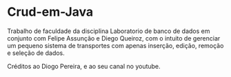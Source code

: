 # Crud-em-Java

Trabalho de faculdade da disciplina Laboratorio de banco de dados em conjunto com Felipe Assunção e Diego Queiroz, com o intuito de gerenciar um pequeno sistema de transportes com apenas
inserção, edição, remoção e seleção de dados.

Créditos ao Diogo Pereira, e ao seu canal no youtube.

